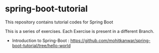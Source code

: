 # spring-boot-tutorial
This repository contains tutorial codes for Spring Boot

This is a series of exercises. Each Exercise is present in a different Branch.

 * Introduction to Spring-Boot : https://github.com/mohitkanwar/spring-boot-tutorial/tree/hello-world
